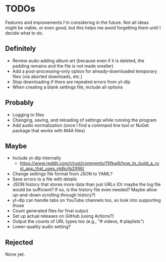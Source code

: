 # TODOs

Features and improvements I'm considering in the future. Not all ideas might be viable, or even _good_, but this helps me avoid forgetting them until I decide what to do.

## Definitely

- Review audo-adding album art (because even if it is deleted, the padding remains and the file is not made smaller)
- Add a post-processing–only option for already-downloaded temporary files (via aborted downloads, etc.)
- Stop downloading if there are repeated errors from yt-dlp
- When creating a blank settings file, include all options

## Probably

- Logging to files
- Changing, saving, and reloading of settings while running the program
- Add audio normalization (once I find a command line tool or NuGet package that works with M4A files)

## Maybe

- Include yt-dlp internally
  - https://www.reddit.com/r/rust/comments/11jfkw6/how_to_build_a_rust_app_that_uses_ytdlp/jb2tf46/
- Change settings file format from JSON to YAML?
- Save errors to a file with details
- JSON history that stores more data than just URLs (Or maybe the log file would be sufficient? If so, is the history file even needed? Maybe allow up-and-down scrolling through history?)
- yt-dlp can handle tabs on YouTube channels too, so look into supporting those
- Count generated files for final output
- Set up actual releases on GitHub (using Actions?)
- Output the counts of URL types too (e.g., "# videos, # playlists")
- Lower-quality audio setting?

## Rejected

None yet.
